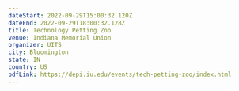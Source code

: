 ```yaml
---
dateStart: 2022-09-29T15:00:32.120Z
dateEnd: 2022-09-29T18:00:32.128Z
title: Technology Petting Zoo
venue: Indiana Memorial Union
organizer: UITS
city: Bloomington
state: IN
country: US
pdfLink: https://depi.iu.edu/events/tech-petting-zoo/index.html
---
```

